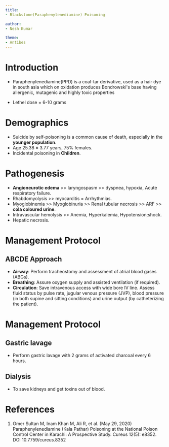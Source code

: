 ```yaml
---
title: 
- Blackstone(Paraphenylenediamine) Poisoning

author:
- Nesh Kumar

theme:
- Antibes
---
```



# Introduction

+ Paraphenylenediamine(PPD) is a coal-tar derivative, used as a hair dye in south asia which on oxidation produces Bondrowski's base having allergenic, mutagenic and highly toxic properties

+ Lethel dose = 6-10 grams


# Demographics

+ Suicide by self-poisoning is a common cause of death, especially in the **younger population**.
+ Age 25.38 ± 3.77 years, 75% females.
+ Incidental poisoning in **Children**.

# Pathogenesis

+ **Angioneurotic edema** >> laryngospasm >> dyspnea, hypoxia,  Acute respiratory failure.
+ Rhabdomyolysis >> myocarditis = Arrhythmias.
+ Myoglobinemia >> Myoglobinuria >> Renal tubular necrosis >> ARF >> **cola coloured urine**.
+ Intravascular hemolysis >> Anemia, Hyperkalemia, Hypotension;shock.
+ Hepatic necrosis.

# Management Protocol
## ABCDE Approach
+ **Airway**: Perform tracheostomy and assessment of atrial blood gases (ABGs).
+ **Breathing**: Assure oxygen supply and assisted ventilation (if required).
+ **Circulation**: Save intravenous access with wide bore IV line. Assess fluid status by pulse rate, jugular venous pressure (JVP), blood pressure (in both supine and sitting conditions) and urine output (by catheterizing the patient).

# Management Protocol
## Gastric lavage
+ Perform gastric lavage with 2 grams of activated charcoal every 6 hours.

## Dialysis
+ To save kidneys and get toxins out of blood.

# References
1. Omer Sultan M, Inam Khan M, Ali R, et al. (May 29, 2020) Paraphenylenediamine (Kala Pathar) Poisoning
at the National Poison Control Center in Karachi: A Prospective Study. Cureus 12(5): e8352. DOI
10.7759/cureus.8352
